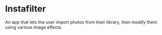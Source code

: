 # Instafilter
An app that lets the user import photos from their library, then modify them using various image effects.
